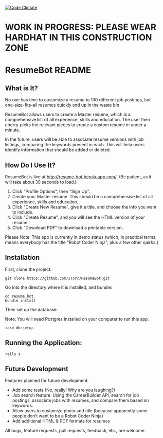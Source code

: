 [![Code Climate](https://codeclimate.com/github/JTorr/ResumeBot/badges/gpa.svg)](https://codeclimate.com/github/JTorr/ResumeBot)

WORK IN PROGRESS: PLEASE WEAR HARDHAT IN THIS CONSTRUCTION ZONE
======

ResumeBot README
======

What is It?
---------------

No one has time to customize a resume to 100 different job postings,
but one-size-fits-all resumes quickly end up in the waste bin.

ResumeBot allows users to create a Master resume, which is a comprehensive list
of all experience, skills and education. The user then cherry-picks the relevant
pieces to create a custom resume in under a minute.

In the future, users will be able to associate resume versions with job listings,
comparing the keywords present in each. This will help users identify information
that should be added or deleted.

How Do I Use It?
----------------
ResumeBot is live at http://resume-bot.herokuapp.com/.
(Be patient, as it will take about 30 seconds to load.)

1. Click "Profile Options", then "Sign Up".
2. Create your Master resume. This should be a comprehensive list of all experience,
skills and education.
3. Click "Create New Resume", give it a title, and choose the info you want to include.
4. Click "Create Resume", and you will see the HTML version of your resume.
5. Click "Download PDF" to download a printable version.

Please Note: This app is currently in demo status (which, in practical terms,
  means everybody has the title "Robot Coder Ninja", plus a few other quirks.)


Installation
----------------
First, clone the project:

```
git clone https://github.com/JTorr/ResumeBot.git
```

Go into the directory where it is installed, and bundle:

```
cd resume_bot
bundle install
```

Then set up the database:

Note: You will need Postgres installed on your computer to run this app.

```
rake db:setup
```

Running the Application:
----------------

```
rails s
```

Future Development
----

Features planned for future development:

* Add some tests (No, really! Why are you laughing?)
* Job search feature: Using the CareerBuilder API, search for job postings,
associate jobs with resumes, and compare them based on keywords.
* Allow users to customize photo and title (because apparently some people don't
want to be a Robot Coder Ninja)
* Add additional HTML & PDF formats for resumes


All bugs, feature requests, pull requests, feedback, etc., are welcome.
